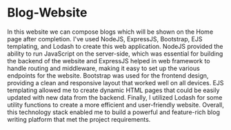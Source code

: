 # Blog-Website

In this website we can compose blogs which will be shown on the Home page after completion. I've used NodeJS, ExpressJS, Bootstrap, EJS templating, and Lodash to create this web application. NodeJS provided the ability to run JavaScript on the server-side, which was essential for building the backend of the website and ExpressJS helped in web framework to handle routing and middleware, making it easy to set up the various endpoints for the website. Bootstrap was used for the frontend design, providing a clean and responsive layout that worked well on all devices. EJS templating allowed me to create dynamic HTML pages that could be easily updated with new data from the backend. Finally, I utilized Lodash for some utility functions to create a more efficient and user-friendly website. Overall, this technology stack enabled me to build a powerful and feature-rich blog writing platform that met the project requirements.
